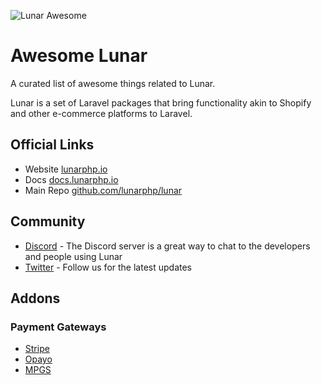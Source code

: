 ![Lunar Awesome](https://raw.githubusercontent.com/lunarphp/awesome/main/assets/banner.jpg)

# Awesome Lunar

A curated list of awesome things related to Lunar.

Lunar is a set of Laravel packages that bring functionality akin to Shopify and
other e-commerce platforms to Laravel.

## Official Links

- Website [lunarphp.io](https://lunarphp.io)
- Docs [docs.lunarphp.io](https://docs.lunarphp.io)
- Main Repo [github.com/lunarphp/lunar](https://github.com/lunarphp/lunar)

## Community

- [Discord](https://discord.gg/v6qVWaf) - The Discord server is a great way to
  chat to the developers and people using Lunar
- [Twitter](https://twitter.com/LunarPHP) - Follow us for the latest updates

## Addons

### Payment Gateways

- [Stripe](https://github.com/lunarphp/stripe)
- [Opayo](https://github.com/lunarphp/opayo)
- [MPGS](https://github.com/wychoong/lunarphp-mpgs)
